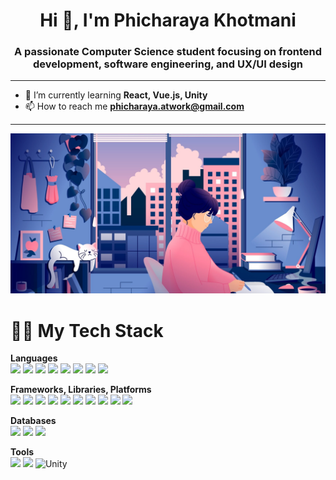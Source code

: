 <h1 align="center">Hi 👋, I'm Phicharaya Khotmani</h1>
<h3 align="center">A passionate Computer Science student focusing on frontend development, software engineering, and UX/UI design</h3>

<hr />

- 🌱 I’m currently learning **React, Vue.js, Unity**  
- 📫 How to reach me **phicharaya.atwork@gmail.com**

<hr />

<img src="asset/freepik__expand__44740.png"/>

<h1>👩‍💻 My Tech Stack</h1>

**Languages**  
<img src="https://img.shields.io/badge/JavaScript-323330?style=for-the-badge&logo=javascript&logoColor=F7DF1E" />  <img src="https://img.shields.io/badge/Python-FFD43B?style=for-the-badge&logo=python&logoColor=blue" />  <img src="https://img.shields.io/badge/C%23-239120?style=for-the-badge&logo=csharp&logoColor=white" />  <img src="https://img.shields.io/badge/C%2B%2B-00599C?style=for-the-badge&logo=c%2B%2B&logoColor=white" />  <img src="https://img.shields.io/badge/CSS3-1572B6?style=for-the-badge&logo=css3&logoColor=white" />  <img src="https://img.shields.io/badge/HTML5-E34F26?style=for-the-badge&logo=html5&logoColor=white" />  <img src="https://img.shields.io/badge/Go-00ADD8?style=for-the-badge&logo=go&logoColor=white" />  <img src="https://img.shields.io/badge/Kotlin-B125EA?style=for-the-badge&logo=kotlin&logoColor=white" />  

**Frameworks, Libraries, Platforms**  
<img src="https://img.shields.io/badge/Next.js-000000?style=for-the-badge&logo=nextdotjs&logoColor=white" />  <img src="https://img.shields.io/badge/Flask-000000?style=for-the-badge&logo=flask&logoColor=white" />  <img src="https://img.shields.io/badge/jQuery-0769AD?style=for-the-badge&logo=jquery&logoColor=white" />  <img src="https://img.shields.io/badge/jinja-white.svg?style=for-the-badge&logo=jinja&logoColor=black">  <img src="https://img.shields.io/badge/Tailwind_CSS-38B2AC?style=for-the-badge&logo=tailwind-css&logoColor=white">  <img src="https://img.shields.io/badge/Node.js-339933?style=for-the-badge&logo=nodedotjs&logoColor=white" />  <img src="https://img.shields.io/badge/Bootstrap-563D7C?style=for-the-badge&logo=bootstrap&logoColor=white" />  <img src="https://img.shields.io/badge/Bulma-00D1B2?style=for-the-badge&logo=bulma&logoColor=white" />  <img src="https://img.shields.io/badge/Material--UI-007FFF?style=for-the-badge&logo=mui&logoColor=white" />  <img src="https://img.shields.io/badge/Jupyter-F37626.svg?&style=for-the-badge&logo=Jupyter&logoColor=white" />

**Databases**  
<img src="https://img.shields.io/badge/MongoDB-4EA94B?style=for-the-badge&logo=mongodb&logoColor=white" />  <img src="https://img.shields.io/badge/MySQL-005C84?style=for-the-badge&logo=mysql&logoColor=white" />  <img src="https://img.shields.io/badge/PostgreSQL-316192?style=for-the-badge&logo=postgresql&logoColor=white" />  

**Tools**  
<img src="https://img.shields.io/badge/Docker-2CA5E0?style=for-the-badge&logo=docker&logoColor=white" />  <img src="https://img.shields.io/badge/Postman-FF6C37?style=for-the-badge&logo=postman&logoColor=white" />  ![Unity](https://img.shields.io/badge/unity-%23000000.svg?style=for-the-badge&logo=unity&logoColor=white)

<!-- <h1>👩‍💻 GitHub Stat</h1>
![Top Langs](https://github-readme-stats.vercel.app/api/top-langs/?username=anuraghazra&layout=compact) --!>
